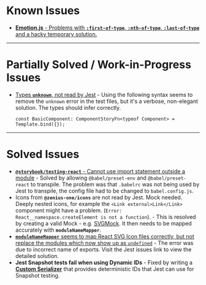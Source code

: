 # Known Issues

- [**Emotion.js** - Problems with **`:first-of-type`**, **`:nth-of-type`**, **`:last-of-type`** and a hacky temporary solution.](https://github.com/emotion-js/emotion/issues/2922)

---

# Partially Solved / Work-in-Progress Issues

- [Types **`unknown`**, not read by Jest](https://github.com/storybookjs/testing-react/issues/117) -
  Using the following syntax seems to remove the `unknown` error in the test
  files, but it's a verbose, non-elegant solution. The types should infer
  correctly.

  ```es6
  const BasicComponent: ComponentStoryFn<typeof Component> = Template.bind({});
  ```

---

# Solved Issues

- [**`@storybook/testing-react`** - Cannot use import statement outside a module](https://github.com/storybookjs/testing-react/issues/15#issuecomment-1276691456) -
  Solved by allowing `@babel/preset-env` and `@babel/preset-react` to transpile.
  The problem was that `.babelrc` was not being used by Jest to transpile, the
  config file had to be changed to `babel.config.js`.
- Icons from **`@zenius-one/icons`** are not read by Jest. Mock needed. Deeply
  nested icons, for example the `<Link external>Link</Link>` component might
  have a problem. (`Error: React__namespace.createElement is not a function`). -
  This is resolved by creating a valid Mock - e.g.
  [SVGMock](/src/ursa-core/config/__mocks__/SvgMock.tsx). It then needs to be
  mapped accurately with **`moduleNameMapper`**.
- [**`moduleNameMapper`** seems to map React SVG Icon files correctly, but not replace the modules which now show up as `undefined`](https://github.com/facebook/jest/issues/13445) -
  The error was due to incorrect name of exports. Visit the Jest issues link to
  view the detailed solution.
- **Jest Snapshot tests fail when using Dynamic IDs** - Fixed by writing a
  **[Custom Serializer](/src/ursa-core/config/dynamic-id-serializer.js)** that
  provides deterministic IDs that Jest can use for Snapshot testing.
